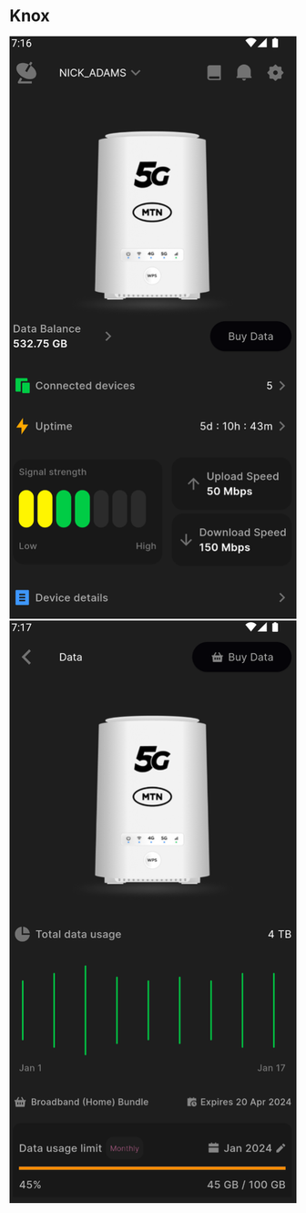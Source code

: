 # Knox
<p align="center">
  <img src="assets/shots/s1.png" >
  <img src="assets/shots/s2.png" >
</p>
